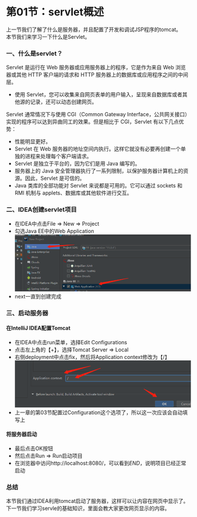 # 第01节：servlet概述

上一节我们了解了什么是服务器，并且配置了开发和调试JSP程序的tomcat。  
本节我们来学习一下什么是Servlet。

### 一、什么是servlet？

Servlet 是运行在 Web 服务器或应用服务器上的程序，它是作为来自 Web 浏览器或其他 HTTP 客户端的请求和 HTTP 服务器上的数据库或应用程序之间的中间层。  

* 使用 Servlet，您可以收集来自网页表单的用户输入，呈现来自数据库或者其他源的记录，还可以动态创建网页。  

Servlet 通常情况下与使用 CGI（Common Gateway Interface，公共网关接口）实现的程序可以达到异曲同工的效果。但是相比于 CGI，Servlet 有以下几点优势：  

* 性能明显更好。
* Servlet 在 Web 服务器的地址空间内执行。这样它就没有必要再创建一个单独的进程来处理每个客户端请求。
* Servlet 是独立于平台的，因为它们是用 Java 编写的。
* 服务器上的 Java 安全管理器执行了一系列限制，以保护服务器计算机上的资源。因此，Servlet 是可信的。
* Java 类库的全部功能对 Servlet 来说都是可用的。它可以通过 sockets 和 RMI 机制与 applets、数据库或其他软件进行交互。

### 二、IDEA创建servlet项目

* 在IDEA中点击File => New => Project
* 勾选Java EE中的Web Application
  ![创建项目](..\images/1201_create.png)
* next一直到创建完成

### 三、启动服务器

#### 在IntelliJ IDEA配置Tomcat

* 在IDEA中点击run菜单，选择Edit Configurations
* 点击左上角的【+】，选择Tomcat Server => Local
* 右侧deployment中点击fix，然后将Application context修改为【/】
  ![run](..\images/1201_run.png)
* 上一章的第03节配置过Configuration这个选项了，所以这一次应该会自动填写上
  
#### 将服务器启动

* 最后点击OK按钮
* 然后点击Run => Run启动项目
* 在浏览器中访问http://localhost:8080/，可以看到$END$，说明项目已经正常启动

### 总结

本节我们通过IDEA利用tomcat启动了服务器，这样可以让内容在网页中显示了。
下一节我们学习servle的基础知识，里面会教大家更改网页显示的内容。